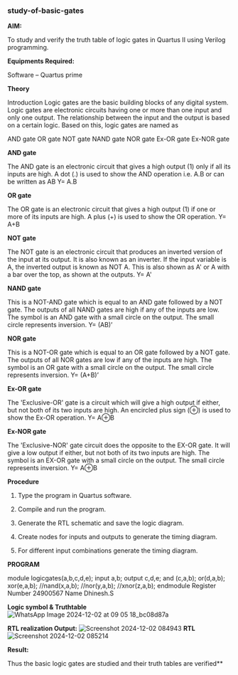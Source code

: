 ### study-of-basic-gates

**AIM:** 

To study and verify the truth table of logic gates in Quartus II using Verilog programming.

**Equipments Required:**

Software – Quartus prime 

**Theory**

Introduction Logic gates are the basic building blocks of any digital system. Logic gates are electronic circuits having one or more than one input and only one output. The relationship between the input and the output is based on a certain logic. Based on this, logic gates are named as

AND gate OR gate NOT gate NAND gate NOR gate Ex-OR gate Ex-NOR gate

**AND gate**

The AND gate is an electronic circuit that gives a high output (1) only if all its inputs are high. A dot (.) is used to show the AND operation i.e. A.B or can be written as AB
Y= A.B

**OR gate** 

The OR gate is an electronic circuit that gives a high output (1) if one or more of its inputs are high. A plus (+) is used to show the OR operation.
Y= A+B

**NOT gate**

The NOT gate is an electronic circuit that produces an inverted version of the input at its output. It is also known as an inverter. If the input variable is A, the inverted output is known as NOT A. This is also shown as A' or A with a bar over the top, as shown at the outputs.
Y= A'

**NAND gate**

This is a NOT-AND gate which is equal to an AND gate followed by a NOT gate. The outputs of all NAND gates are high if any of the inputs are low. The symbol is an AND gate with a small circle on the output. The small circle represents inversion.
Y= (AB)’

**NOR gate**

This is a NOT-OR gate which is equal to an OR gate followed by a NOT gate. The outputs of all NOR gates are low if any of the inputs are high. The symbol is an OR gate with a small circle on the output. The small circle represents inversion.
Y= (A+B)’

**Ex-OR gate**

The 'Exclusive-OR' gate is a circuit which will give a high output if either, but not both of its two inputs are high. An encircled plus sign (⊕) is used to show the Ex-OR operation.
Y= A⊕B

**Ex-NOR gate**

The 'Exclusive-NOR' gate circuit does the opposite to the EX-OR gate. It will give a low output if either, but not both of its two inputs are high. The symbol is an EX-OR gate with a small circle on the output. The small circle represents inversion.
Y= A⊕B

**Procedure** 

1.	Type the program in Quartus software.

2.	Compile and run the program.

3.	Generate the RTL schematic and save the logic diagram.

4.	Create nodes for inputs and outputs to generate the timing diagram.

5.	For different input combinations generate the timing diagram.


**PROGRAM**

module logicgates(a,b,c,d,e);
input a,b;
output c,d,e;
and (c,a,b);
or(d,a,b);
xor(e,a,b);
//nand(x,a,b);
//nor(y,a,b);
//xnor(z,a,b);
endmodule
Register Number 24900567
Name Dhinesh.S
 
**Logic symbol & Truthtable**
![WhatsApp Image 2024-12-02 at 09 05 18_bc08d87a](https://github.com/user-attachments/assets/db317c32-2846-4276-b3c9-7a41b1a0d9e3)

**RTL realization Output:** 
![Screenshot 2024-12-02 084943](https://github.com/user-attachments/assets/9cd1dede-865a-4f08-8cea-476e2404fb3e)
**RTL**
![Screenshot 2024-12-02 085214](https://github.com/user-attachments/assets/d34174fa-7fa8-4c17-bd15-1b8524512b90)


**Result:**

Thus the basic logic gates are studied and their truth tables are verified**

